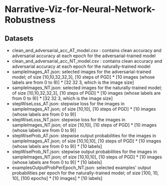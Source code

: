 # Narrative-Viz-for-Neural-Network-Robustness
## Datasets
 - clean_and_adversarial_acc_AT_model.csv : contains clean accuracy and adversarial accuracy at each epoch for the adversarial-trained model
 - clean_and_adversarial_acc_NT_model.csv : contains clean accuracy and adversarial accuracy at each epoch for the naturally-trained model
 - sampleImages_AT.json: selected images for the adversarial-trained model; of size [10,10,32,32,3], [10 steps of PGD] * [10 images (whose labels are from 0 to 9)] * [32 32 3, which is the image size]
 - sampleImages_NT.json: selected images for the naturally-trained model; of size [10,10,32,32,3], [10 steps of PGD] * [10 images (whose labels are from 0 to 9)] * [32 32 3, which is the image size]
 - stepWiseLoss_AT.json: stepwise loss for the images in sampleImages_AT.json; of size [10,10], [10 steps of PGD] * [10 images (whose labels are from 0 to 9)]
 - stepWiseLoss_NT.json: stepwise loss for the images in sampleImages_NT.json; of size [10,10], [10 steps of PGD] * [10 images (whose labels are from 0 to 9)]
 - stepWiseProb_AT.json: stepwise output probabilities for the images in sampleImages_AT.json; of size [10,10,10], [10 steps of PGD] * [10 images (whose labels are from 0 to 9)] * [10 labels]
 - stepWiseProb_NT.json: stepwise output probabilities for the images in sampleImages_NT.json; of size [10,10,10], [10 steps of PGD] * [10 images (whose labels are from 0 to 9)] * [10 labels]
 - examplesOutputProbPerEpoch_NT.json: selected examples' output probabilities per epoch for the naturally-trained model; of size [100, 10, 10], [100 epochs] * [10 images] * [10 labels]
